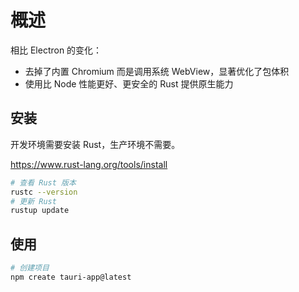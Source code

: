 # 概述

相比 Electron 的变化：

- 去掉了内置 Chromium 而是调用系统 WebView，显著优化了包体积
- 使用比 Node 性能更好、更安全的 Rust 提供原生能力

## 安装

开发环境需要安装 Rust，生产环境不需要。

https://www.rust-lang.org/tools/install

```sh
# 查看 Rust 版本
rustc --version
# 更新 Rust
rustup update
```

## 使用

```sh
# 创建项目
npm create tauri-app@latest
```
